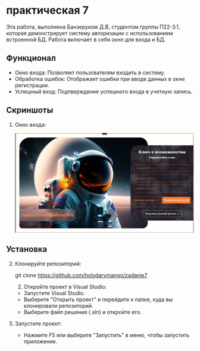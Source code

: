 # практическая 7
Эта работа, выполнена Банзеруком Д.В, студентом группы П22-3.1, которая демонстрирует систему авторизации с использованием встроенной БД. Работа включает в себя окнл для входа и БД.

## Функционал

- Окно входа: Позволяет пользователям входить в систему.
- Обработка ошибок: Отображает ошибки при вводе данных в окне регистрации.
- Успешный вход: Подтверждение успешного входа в учетную запись.


## Скриншоты

1. Окно входа:
   
   ![](https://github.com/Durax66/ItogOOP-Cosmo7---/blob/master/screenshots/screen%201.png)

## Установка

2. Клонируйте репозиторий:
   
   git clone https://github.com/holydarymango/zadanie7
    
   2. Откройте проект в Visual Studio:
   - Запустите Visual Studio.
   - Выберите "Открыть проект" и перейдите к папке, куда вы клонировали репозиторий.
   - Выберите файл решения (.sln) и откройте его.    

3. Запустите проект:
   - Нажмите F5 или выберите "Запустить" в меню, чтобы запустить приложение.
